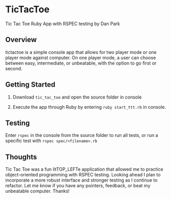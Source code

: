 TicTacToe
===========

Tic Tac Toe Ruby App with RSPEC testing by Dan Park

Overview
--------
tictactoe is a simple console app that allows for two player mode or one player mode against computer.  On one player mode, a user can choose between easy, intermediate, or unbeatable, with the option to go first or second.

Getting Started
---------------

1.  Download `tic_tac_toe` and open the source folder in console

2.  Execute the app through Ruby by entering `ruby start_ttt.rb` in console.

Testing
-------
Enter `rspec` in the console from the source folder to run all tests, or run a specific test with `rspec spec/<filename>.rb`

Thoughts
--------

Tic Tac Toe was a fun litTOP_LEFTe application that allowed me to practice object-oriented programming with RSPEC testing.   Looking ahead I plan to incorporate a more robust interface and stronger testing as I continue to refactor.  Let me know if you have any pointers, feedback, or beat my unbeatable computer.  Thanks!
